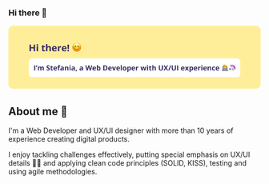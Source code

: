 ### Hi there 👋

<!--
**stef-ania/stef-ania** is a ✨ _special_ ✨ repository because its `README.md` (this file) appears on your GitHub profile.

Here are some ideas to get you started:

- 🔭 I’m currently working on ...
- 🌱 I’m currently learning ...
- 👯 I’m looking to collaborate on ...
- 🤔 I’m looking for help with ...
- 💬 Ask me about ...
- 📫 How to reach me: ...
- 😄 Pronouns: ...
- ⚡ Fun fact: ...
- https://github.com/stef-ania/stef-ania/blob/main/assets/github%20portada.png
-->

![Hi there! I'm Stefania, a Web Developer with UX/UI experience](https://github.com/stef-ania/stef-ania/blob/main/assets/github%20portada.png)

## About me 🦄

I'm a Web Developer and UX/UI designer with more than 10 years of experience creating digital products.

I enjoy tackling challenges effectively, putting special emphasis on UX/UI details 💅🏾 and applying clean code principles (SOLID, KISS), testing and using agile methodologies.
